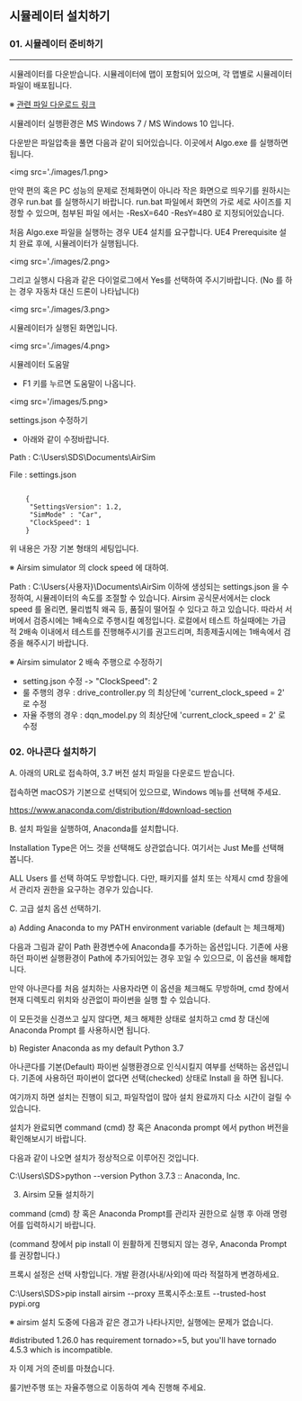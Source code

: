 ## 시뮬레이터 설치하기 
### 01. 시뮬레이터 준비하기
--------------------------------

시뮬레이터를 다운받습니다. 시뮬레이터에 맵이 포함되어 있으며, 각 맵별로 시뮬레이터 파일이 배포됩니다.

※ [관련 파일 다운로드 링크](https://tinyurl.com/algo2019)


시뮬레이터 실행환경은 MS Windows 7 / MS Windows 10 입니다.

다운받은 파일압축을 풀면 다음과 같이 되어있습니다. 이곳에서 Algo.exe 를 실행하면 됩니다.

<img src='./images/1.png>
<br>
	  
만약 편의 혹은 PC 성능의 문제로 전체화면이 아니라 작은 화면으로 띄우기를 원하시는 경우 run.bat 를 실행하시기 바랍니다. run.bat 파일에서 화면의 가로 세로 사이즈를 지정할 수 있으며, 첨부된 파일 에서는 -ResX=640 -ResY=480 로 지정되어있습니다.

처음 Algo.exe 파일을 실행하는 경우 UE4 설치를 요구합니다. UE4 Prerequisite 설치 완료 후에, 시뮬레이터가 실행됩니다.

<img src='./images/2.png>
<br>

그리고 실행시 다음과 같은 다이얼로그에서 Yes를 선택하여 주시기바랍니다. (No 를 하는 경우 자동차 대신 드론이 나타납니다)

<img src='./images/3.png>
<br>
	  
시뮬레이터가 실행된 화면입니다.

<img src='./images/4.png>
<br>

시뮬레이터 도움말

- F1 키를 누르면 도움말이 나옵니다.

<img src='/images/5.png>
<br>
	  
settings.json 수정하기

- 아래와 같이 수정바랍니다.

Path : C:\Users\SDS\Documents\AirSim

File : settings.json

```

    {
	 "SettingsVersion": 1.2,
	 "SimMode" : "Car",
	 "ClockSpeed": 1
    }
```	


위 내용은 가장 기본 형태의 세팅입니다.

※ Airsim simulator 의 clock speed 에 대하여.

Path : C:\Users\{사용자}\Documents\AirSim 이하에 생성되는 settings.json 을 수정하여, 시뮬레이터의 속도를 조절할 수 있습니다. Airsim 공식문서에서는 clock speed 를 올리면, 물리법칙 왜곡 등, 품질이 떨어질 수 있다고 하고 있습니다. 따라서 서버에서 검증시에는 1배속으로 주행시킬 예정입니다. 로컬에서 테스트 하실때에는 가급적 2배속 이내에서 테스트를 진행해주시기를 권고드리며, 최종제출시에는 1배속에서 검증을 해주시기 바랍니다.



※ Airsim simulator 2 배속 주행으로 수정하기

- setting.json 수정 -> "ClockSpeed": 2
- 룰 주행의 경우 : drive_controller.py 의 최상단에 'current_clock_speed = 2' 로 수정
- 자율 주행의 경우 : dqn_model.py 의 최상단에 'current_clock_speed = 2' 로 수정



### 02. 아나콘다 설치하기

A. 아래의 URL로 접속하여, 3.7 버전 설치 파일을 다운로드 받습니다.

접속하면 macOS가 기본으로 선택되어 있으므로, Windows 메뉴를 선택해 주세요.



https://www.anaconda.com/distribution/#download-section



B. 설치 파일을 실행하여, Anaconda를 설치합니다.

Installation Type은 어느 것을 선택해도 상관없습니다. 여기서는 Just Me를 선택해 봅니다.

ALL Users 를 선택 하여도 무방합니다. 다만, 패키지를 설치 또는 삭제시 cmd 창을에서 관리자 권한을 요구하는 경우가 있습니다.





C. 고급 설치 옵션 선택하기.





a) Adding Anaconda to my PATH environment variable (default 는 체크해제)

다음과 그림과 같이 Path 환경변수에 Anaconda를 추가하는 옵션입니다. 기존에 사용하던 파이썬 실행환경이 Path에 추가되어있는 경우 꼬일 수 있으므로, 이 옵션을 해제합니다.

만약 아나콘다를 처음 설치하는 사용자라면 이 옵션을 체크해도 무방하며, cmd 창에서 현재 디렉토리 위치와 상관없이 파이썬을 실행 할 수 있습니다.

이 모든것을 신경쓰고 싶지 않다면, 체크 해제한 상태로 설치하고 cmd 창 대신에 Anaconda Prompt 를 사용하시면 됩니다.





b) Register Anaconda as my default Python 3.7

아나콘다를 기본(Default) 파이썬 실행환경으로 인식시킬지 여부를 선택하는 옵션입니다. 기존에 사용하던 파이썬이 없다면 선택(checked) 상태로 Install 을 하면 됩니다.

여기까지 하면 설치는 진행이 되고, 파일작업이 많아 설치 완료까지 다소 시간이 걸릴 수 있습니다.

설치가 완료되면 command (cmd) 창 혹은 Anaconda prompt 에서 python 버전을 확인해보시기 바랍니다.



다음과 같이 나오면 설치가 정상적으로 이루어진 것입니다.

C:\Users\SDS>python --version
  Python 3.7.3 :: Anaconda, Inc.




03. Airsim 모듈 설치하기

command (cmd) 창 혹은 Anaconda Prompt를 관리자 권한으로 실행 후 아래 명령어를 입력하시기 바랍니다.

(command 창에서 pip install 이 원활하게 진행되지 않는 경우, Anaconda Prompt를 권장합니다.)

프록시 설정은 선택 사항입니다. 개발 환경(사내/사외)에 따라 적절하게 변경하세요.

C:\Users\SDS>pip install airsim --proxy 프록시주소:포트 --trusted-host pypi.org


※ airsim 설치 도중에 다음과 같은 경고가 나타나지만, 실행에는 문제가 없습니다.

#distributed 1.26.0 has requirement tornado>=5, but you'll have tornado 4.5.3 which is incompatible.



자 이제 거의 준비를 마쳤습니다.

룰기반주행 또는 자율주행으로 이동하여 계속 진행해 주세요.
